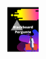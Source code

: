 
<h1 align=center>
<img <img alt="Blackboard" title="Blackboard" src="./assets/Blackboard Pergunte.png" height="105" />
</h1>